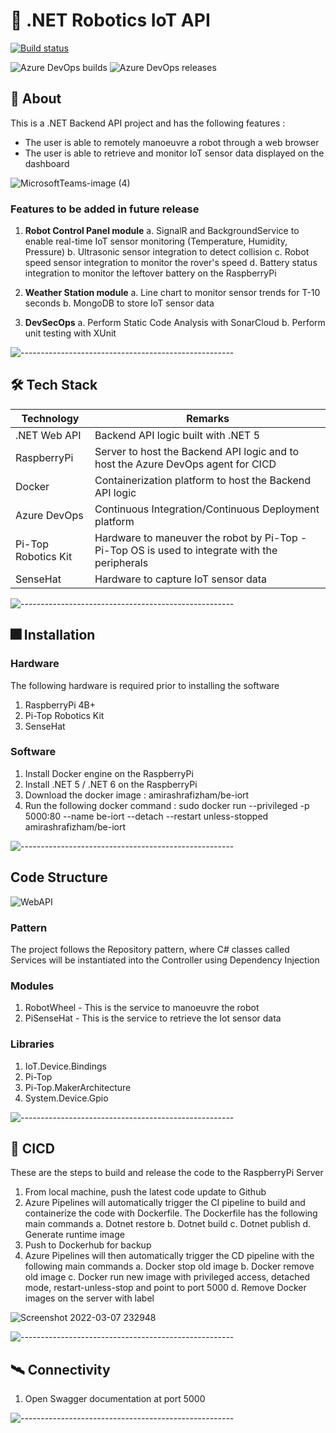 # :space_invader: .NET Robotics IoT API

[![Build status](https://dev.azure.com/amirashrafizham7/IoT%20RaspberryPI/_apis/build/status/Backend%20-%20IoRT%20Raspberry%20Pi)](https://dev.azure.com/amirashrafizham7/IoT%20RaspberryPI/_build/latest?definitionId=4)

![Azure DevOps builds](https://img.shields.io/azure-devops/build/amirashrafizham7/3cd2d062-7beb-450b-835a-acb34a7cc906/4)
![Azure DevOps releases](https://img.shields.io/azure-devops/release/amirashrafizham7/3cd2d062-7beb-450b-835a-acb34a7cc906/4/4)

## :thought_balloon: About
This is a .NET Backend API project and has the following features :
- The user is able to remotely manoeuvre a robot through a web browser
- The user is able to retrieve and monitor IoT sensor data displayed on the dashboard

![MicrosoftTeams-image (4)](https://user-images.githubusercontent.com/59201954/157059323-35ff4bd5-6491-4976-825f-8644b4d21c55.png)

### Features to be added in future release  

1. **Robot Control Panel module**
   a. SignalR and BackgroundService to enable real-time IoT sensor monitoring (Temperature, Humidity, Pressure)
   b. Ultrasonic sensor integration to detect collision 
   c. Robot speed sensor integration to monitor the rover's speed
   d. Battery status integration to monitor the leftover battery on the RaspberryPi

2. **Weather Station module**
   a. Line chart to monitor sensor trends for T-10 seconds
   b. MongoDB to store IoT sensor data 

3. **DevSecOps**
   a. Perform Static Code Analysis with SonarCloud
   b. Perform unit testing with XUnit

![-----------------------------------------------------](https://raw.githubusercontent.com/andreasbm/readme/master/assets/lines/rainbow.png)

## :hammer_and_wrench: Tech Stack

| Technology          | Remarks                                                                                          |
|---------------------|--------------------------------------------------------------------------------------------------|
| .NET Web API        |  Backend API logic  built with .NET 5                                                            |
| RaspberryPi         |  Server to host the Backend API logic and to host the Azure DevOps agent for CICD                |
| Docker              |  Containerization platform to host the Backend API logic                                         |
| Azure DevOps        |  Continuous Integration/Continuous Deployment platform                                           |
| Pi-Top Robotics Kit |  Hardware to maneuver the robot by Pi-Top - Pi-Top OS is used to integrate with the peripherals  |
| SenseHat            |  Hardware to capture IoT sensor data             


![-----------------------------------------------------](https://raw.githubusercontent.com/andreasbm/readme/master/assets/lines/rainbow.png)

## :fireworks: Installation
### Hardware 

The following hardware is required prior to installing the software
1. RaspberryPi 4B+ 
2. Pi-Top Robotics Kit
3. SenseHat

### Software

1. Install Docker engine on the RaspberryPi
2. Install .NET 5 / .NET 6 on the RaspberryPi
3. Download the docker image : amirashrafizham/be-iort
4. Run the following docker command : sudo docker run --privileged -p 5000:80  --name be-iort --detach --restart unless-stopped amirashrafizham/be-iort

![-----------------------------------------------------](https://raw.githubusercontent.com/andreasbm/readme/master/assets/lines/rainbow.png)


## Code Structure

![WebAPI](https://user-images.githubusercontent.com/59201954/157067077-fbab5e78-eb9e-436b-bc4c-622c4ec545ae.png)

### Pattern

The project follows the Repository pattern, where C# classes called Services will be instantiated into the Controller using Dependency Injection

### Modules

1. RobotWheel - This is the service to manoeuvre the robot  
2. PiSenseHat - This is the service to retrieve the Iot sensor data

### Libraries
 
1. IoT.Device.Bindings
2. Pi-Top
3. Pi-Top.MakerArchitecture
4. System.Device.Gpio


![-----------------------------------------------------](https://raw.githubusercontent.com/andreasbm/readme/master/assets/lines/rainbow.png)

## :rocket:	CICD
These are the steps to build and release the code to the RaspberryPi Server
1. From local machine, push the latest code update to Github
2. Azure Pipelines will automatically trigger the CI pipeline to build and containerize the code with Dockerfile. The Dockerfile has the following main commands
    a. Dotnet restore
    b. Dotnet build
    c. Dotnet publish
    d. Generate runtime image
3. Push to Dockerhub for backup
4. Azure Pipelines will then automatically trigger the CD pipeline with the following main commands
    a. Docker stop old image
    b. Docker remove old image
    c. Docker run new image with privileged access, detached mode, restart-unless-stop and point to port 5000
    d. Remove Docker images on the server with <None> label

![Screenshot 2022-03-07 232948](https://user-images.githubusercontent.com/59201954/157065033-29a79063-0592-4e24-925d-caf14222b8eb.png)

![-----------------------------------------------------](https://raw.githubusercontent.com/andreasbm/readme/master/assets/lines/rainbow.png)

## :artificial_satellite: Connectivity

1. Open Swagger documentation at port 5000

![-----------------------------------------------------](https://raw.githubusercontent.com/andreasbm/readme/master/assets/lines/rainbow.png)
